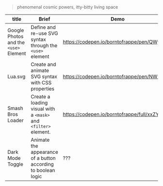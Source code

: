 > phenomenal cosmic powers, itty-bitty living space

| title                                 | Brief                                                           | Demo                                         |
| ------------------------------------- | --------------------------------------------------------------- | -------------------------------------------- |
| Google Photos and the `<use>` Element | Define and re-use SVG syntax through the `<use>` element        | https://codepen.io/borntofrappe/pen/QWyaNep  |
| Lua.svg                               | Create and animate SVG syntax with CSS properties               | https://codepen.io/borntofrappe/pen/NWxXEgp  |
| Smash Bros Loader                     | Create a loading visual with a `<mask>` and `<filter>` element. | https://codepen.io/borntofrappe/full/xxZYwdQ |
| Dark Mode Toggle                      | Animate the appearance of a button according to boolean logic   | ???                                          |
